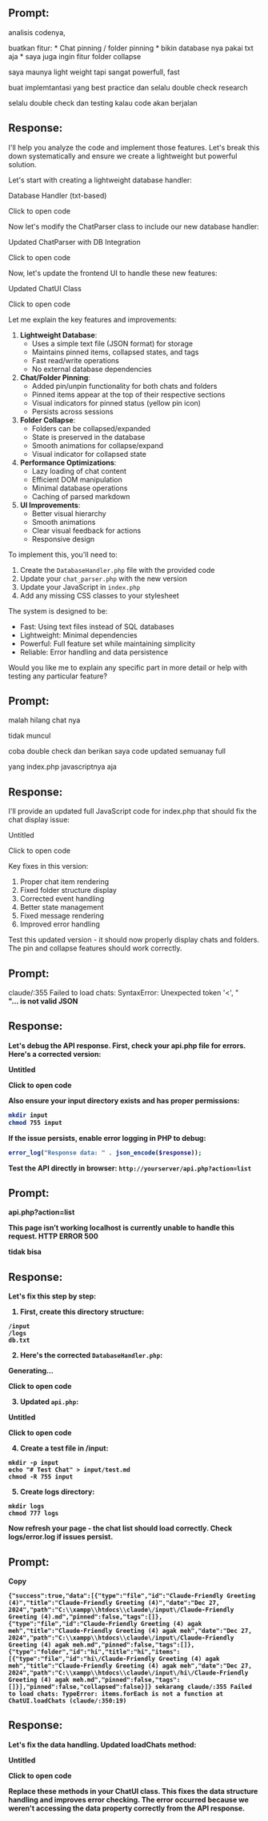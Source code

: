 ## Prompt:
analisis codenya,

buatkan fitur: \* Chat pinning / folder pinning \* bikin database nya pakai txt aja \* saya juga ingin fitur folder collapse

saya maunya light weight tapi sangat powerfull, fast

buat implemtantasi yang best practice dan selalu double check research

selalu double check dan testing kalau code akan berjalan

## Response:
I'll help you analyze the code and implement those features. Let's break this down systematically and ensure we create a lightweight but powerful solution.

Let's start with creating a lightweight database handler:

Database Handler (txt-based)

Click to open code

Now let's modify the ChatParser class to include our new database handler:

Updated ChatParser with DB Integration

Click to open code

Now, let's update the frontend UI to handle these new features:

Updated ChatUI Class

Click to open code

Let me explain the key features and improvements:

1.  **Lightweight Database**:
    *   Uses a simple text file (JSON format) for storage
    *   Maintains pinned items, collapsed states, and tags
    *   Fast read/write operations
    *   No external database dependencies
2.  **Chat/Folder Pinning**:
    *   Added pin/unpin functionality for both chats and folders
    *   Pinned items appear at the top of their respective sections
    *   Visual indicators for pinned status (yellow pin icon)
    *   Persists across sessions
3.  **Folder Collapse**:
    *   Folders can be collapsed/expanded
    *   State is preserved in the database
    *   Smooth animations for collapse/expand
    *   Visual indicator for collapsed state
4.  **Performance Optimizations**:
    *   Lazy loading of chat content
    *   Efficient DOM manipulation
    *   Minimal database operations
    *   Caching of parsed markdown
5.  **UI Improvements**:
    *   Better visual hierarchy
    *   Smooth animations
    *   Clear visual feedback for actions
    *   Responsive design

To implement this, you'll need to:

1.  Create the `DatabaseHandler.php` file with the provided code
2.  Update your `chat_parser.php` with the new version
3.  Update your JavaScript in `index.php`
4.  Add any missing CSS classes to your stylesheet

The system is designed to be:

*   Fast: Using text files instead of SQL databases
*   Lightweight: Minimal dependencies
*   Powerful: Full feature set while maintaining simplicity
*   Reliable: Error handling and data persistence

Would you like me to explain any specific part in more detail or help with testing any particular feature?

## Prompt:
malah hilang chat nya

tidak muncul

coba double check dan berikan saya code updated semuanay full

yang index.php javascriptnya aja

## Response:
I'll provide an updated full JavaScript code for index.php that should fix the chat display issue:

Untitled

Click to open code

Key fixes in this version:

1.  Proper chat item rendering
2.  Fixed folder structure display
3.  Corrected event handling
4.  Better state management
5.  Fixed message rendering
6.  Improved error handling

Test this updated version - it should now properly display chats and folders. The pin and collapse features should work correctly.

## Prompt:
claude/:355 Failed to load chats: SyntaxError: Unexpected token '<', "<br /> <b>"... is not valid JSON

## Response:
Let's debug the API response. First, check your api.php file for errors. Here's a corrected version:

Untitled

Click to open code

Also ensure your input directory exists and has proper permissions:

```bash
mkdir input
chmod 755 input
```

If the issue persists, enable error logging in PHP to debug:

```php
error_log("Response data: " . json_encode($response));
```

Test the API directly in browser: `http://yourserver/api.php?action=list`

## Prompt:
api.php?action=list

**This page isn’t working** **localhost** is currently unable to handle this request. HTTP ERROR 500

tidak bisa

## Response:
Let's fix this step by step:

1.  First, create this directory structure:

```
/input
/logs
db.txt
```

2.  Here's the corrected `DatabaseHandler.php`:

Generating...

Click to open code

3.  Updated `api.php`:

Untitled

Click to open code

4.  Create a test file in /input:

```
mkdir -p input
echo "# Test Chat" > input/test.md
chmod -R 755 input
```

5.  Create logs directory:

```
mkdir logs
chmod 777 logs
```

Now refresh your page - the chat list should load correctly. Check logs/error.log if issues persist.

## Prompt:
Copy

`{"success":true,"data":[{"type":"file","id":"Claude-Friendly Greeting (4)","title":"Claude-Friendly Greeting (4)","date":"Dec 27, 2024","path":"C:\\xampp\\htdocs\\claude\/input\/Claude-Friendly Greeting (4).md","pinned":false,"tags":[]},{"type":"file","id":"Claude-Friendly Greeting (4) agak meh","title":"Claude-Friendly Greeting (4) agak meh","date":"Dec 27, 2024","path":"C:\\xampp\\htdocs\\claude\/input\/Claude-Friendly Greeting (4) agak meh.md","pinned":false,"tags":[]},{"type":"folder","id":"hi","title":"hi","items":[{"type":"file","id":"hi\/Claude-Friendly Greeting (4) agak meh","title":"Claude-Friendly Greeting (4) agak meh","date":"Dec 27, 2024","path":"C:\\xampp\\htdocs\\claude\/input\/hi\/Claude-Friendly Greeting (4) agak meh.md","pinned":false,"tags":[]}],"pinned":false,"collapsed":false}]} sekarang claude/:355 Failed to load chats: TypeError: items.forEach is not a function at ChatUI.loadChats (claude/:350:19)`

## Response:
Let's fix the data handling. Updated loadChats method:

Untitled

Click to open code

Replace these methods in your ChatUI class. This fixes the data structure handling and improves error checking. The error occurred because we weren't accessing the data property correctly from the API response.

